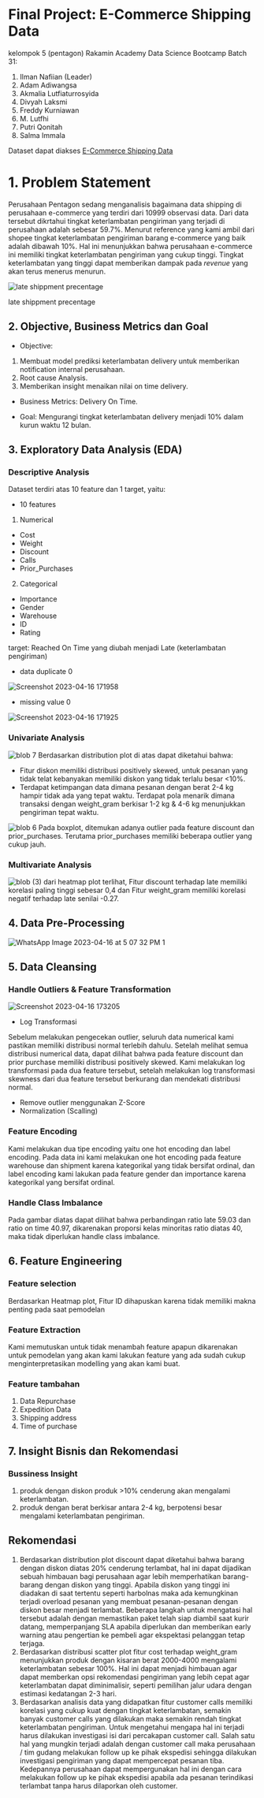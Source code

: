 # Final Project: E-Commerce Shipping Data

kelompok 5 (pentagon)
Rakamin Academy Data Science Bootcamp Batch 31:
1. Ilman Nafiian (Leader)
2. Adam Adiwangsa
3. Akmalia Lutfiaturrosyida
4. Divyah Laksmi
5. Freddy Kurniawan
6. M. Lutfhi
7. Putri Qonitah
8. Salma Immala

Dataset dapat diakses [E-Commerce Shipping Data](https://www.kaggle.com/datasets/prachi13/customer-analytics)

# 1. Problem Statement
Perusahaan Pentagon sedang menganalisis bagaimana data shipping di perusahaan e-commerce yang terdiri dari 10999 observasi data. Dari data tersebut dikrtahui tingkat keterlambatan pengiriman yang terjadi di perusahaan adalah sebesar 59.7%. Menurut reference yang kami ambil dari shopee tingkat keterlambatan pengiriman barang e-commerce yang baik adalah dibawah 10%. Hal ini menunjukkan bahwa perusahaan e-commerce ini memiliki tingkat keterlambatan pengiriman yang cukup tinggi. Tingkat keterlambatan yang tinggi dapat memberikan dampak pada <em>revenue</em> yang akan terus menerus menurun.

![late shippment precentage](https://user-images.githubusercontent.com/130851526/232289332-b233e498-f882-4b61-a5a0-aaabc16e2517.jpg)

late shippment precentage
## 2. Objective, Business Metrics dan Goal
- Objective:
1. Membuat model prediksi keterlambatan delivery untuk memberikan notification internal perusahaan.
2. Root cause Analysis.
3. Memberikan insight menaikan nilai on time delivery.


- Business Metrics:
Delivery On Time.

- Goal:
Mengurangi tingkat keterlambatan delivery menjadi 10% dalam kurun waktu 12 bulan.

## 3. Exploratory Data Analysis (EDA)
### Descriptive Analysis
Dataset terdiri atas 10 feature dan 1 target, yaitu:
- 10 features
1. Numerical
- Cost
- Weight
- Discount
- Calls
- Prior_Purchases
2. Categorical
- Importance
- Gender
- Warehouse
- ID
- Rating

target: 
Reached On Time yang diubah menjadi Late (keterlambatan pengiriman)

- data duplicate 0

![Screenshot 2023-04-16 171958](https://user-images.githubusercontent.com/130851526/232295882-30aaad04-d877-4193-a482-9dfbb9692576.png)

- missing value 0

![Screenshot 2023-04-16 171925](https://user-images.githubusercontent.com/130851526/232296029-d9b4dd0f-d603-4c64-a87e-f1f3b788c87b.png)

### Univariate Analysis
![blob 7](https://user-images.githubusercontent.com/130851526/232291141-a08b9bb8-d3c0-4b34-8996-b26df0fd3fd7.jpg)
Berdasarkan distribution plot di atas dapat diketahui bahwa:
- Fitur diskon memiliki distribusi positively skewed, untuk pesanan yang tidak telat kebanyakan memiliki diskon yang tidak terlalu besar <10%. 
- Terdapat ketimpangan data dimana pesanan dengan berat 2-4 kg hampir tidak ada yang tepat waktu. Terdapat pola menarik dimana transaksi dengan weight_gram berkisar 1-2 kg & 4-6 kg menunjukkan pengiriman tepat waktu.


![blob 6](https://user-images.githubusercontent.com/130851526/232291165-39b148fc-305d-4e28-bb97-783661b4a76c.jpg)
Pada boxplot, ditemukan adanya outlier pada feature discount dan prior_purchases. Terutama prior_purchases memiliki beberapa outlier yang cukup jauh.

### Multivariate Analysis
![blob (3)](https://user-images.githubusercontent.com/130851526/232291725-00ec8791-1ec7-4fa8-8ac4-df9b73fca226.jpg)
dari heatmap plot terlihat, Fitur discount terhadap late memiliki korelasi paling tinggi sebesar 0,4 dan Fitur weight_gram memiliki korelasi negatif terhadap late senilai -0.27.

## 4. Data Pre-Processing
![WhatsApp Image 2023-04-16 at 5 07 32 PM 1](https://user-images.githubusercontent.com/130851526/232293304-03b96614-ec0d-40b2-a40d-64457f54d145.jpeg)

## 5. Data Cleansing
### Handle Outliers & Feature Transformation
![Screenshot 2023-04-16 173205](https://user-images.githubusercontent.com/130851526/232298683-9521a5ea-486f-4aa8-86a6-485e5456fdca.png)
- Log Transformasi 

Sebelum melakukan pengecekan outlier, seluruh data numerical kami pastikan memiliki distribusi normal terlebih dahulu. Setelah melihat semua distribusi numerical data, dapat dilihat bahwa pada feature discount dan prior purchase memiliki distribusi positively skewed. Kami melakukan log transformasi pada dua feature tersebut, setelah melakukan log transformasi skewness dari dua feature tersebut berkurang dan mendekati distribusi normal.

- Remove outlier menggunakan Z-Score
- Normalization (Scalling)

### Feature Encoding

Kami melakukan dua tipe encoding yaitu one hot encoding dan label encoding. Pada data ini kami melakukan one hot encoding pada feature warehouse dan shipment karena kategorikal yang tidak bersifat ordinal, dan label encoding kami lakukan pada feature gender dan importance karena kategorikal yang bersifat ordinal.

### Handle Class Imbalance
Pada gambar diatas dapat dilihat bahwa perbandingan ratio late 59.03 dan ratio on time 40.97, dikarenakan proporsi kelas minoritas ratio diatas 40, maka tidak diperlukan handle class imbalance. 

## 6. Feature Engineering
### Feature selection 
Berdasarkan Heatmap plot, Fitur ID dihapuskan karena tidak memiliki makna penting pada saat pemodelan
### Feature Extraction 
Kami memutuskan untuk tidak menambah feature apapun dikarenakan untuk pemodelan yang akan kami lakukan feature yang ada sudah cukup menginterpretasikan modelling yang akan kami buat.
### Feature tambahan 
1. Data Repurchase
2. Expedition Data
3. Shipping address 
4. Time of purchase  


## 7. Insight Bisnis dan Rekomendasi
### Bussiness Insight
1. produk dengan diskon produk >10% cenderung akan mengalami keterlambatan.
2. produk dengan berat berkisar antara 2-4 kg, berpotensi besar mengalami keterlambatan pengiriman.

## Rekomendasi
1. Berdasarkan distribution plot discount dapat diketahui bahwa barang dengan diskon diatas 20% cenderung terlambat, hal ini dapat dijadikan sebuah himbauan bagi perusahaan agar lebih memperhatikan barang-barang dengan diskon yang tinggi. Apabila diskon yang tinggi ini diadakan di saat tertentu seperti harbolnas maka ada kemungkinan terjadi overload pesanan yang membuat pesanan-pesanan dengan diskon besar menjadi terlambat. Beberapa langkah untuk mengatasi hal tersebut adalah dengan memastikan paket telah siap diambil saat kurir datang, memperpanjang SLA apabila diperlukan dan memberikan early warning atau pengertian ke pembeli agar ekspektasi pelanggan tetap terjaga. 
2. Berdasarkan distribusi scatter plot fitur cost terhadap weight_gram menunjukkan produk dengan kisaran berat 2000-4000 mengalami keterlambatan sebesar 100%. Hal ini dapat menjadi himbauan agar dapat memberkan opsi rekomendasi pengiriman yang lebih cepat agar keterlambatan dapat diminimalisir, seperti pemilihan jalur udara dengan estimasi kedatangan 2-3 hari.
3. Berdasarkan analisis data yang didapatkan fitur customer calls memiliki korelasi yang cukup kuat dengan tingkat keterlambatan, semakin banyak customer calls yang dilakukan maka semakin rendah tingkat keterlambatan pengiriman. Untuk mengetahui mengapa hal ini terjadi harus dilakukan investigasi isi dari percakapan customer call. Salah satu hal yang mungkin terjadi adalah dengan customer call maka perusahaan / tim gudang melakukan  follow up ke pihak ekspedisi sehingga dilakukan investigasi pengiriman yang dapat mempercepat pesanan tiba. Kedepannya perusahaan dapat mempergunakan hal ini dengan cara melakukan follow up ke pihak ekspedisi apabila ada pesanan terindikasi terlambat tanpa harus dilaporkan oleh customer. 
